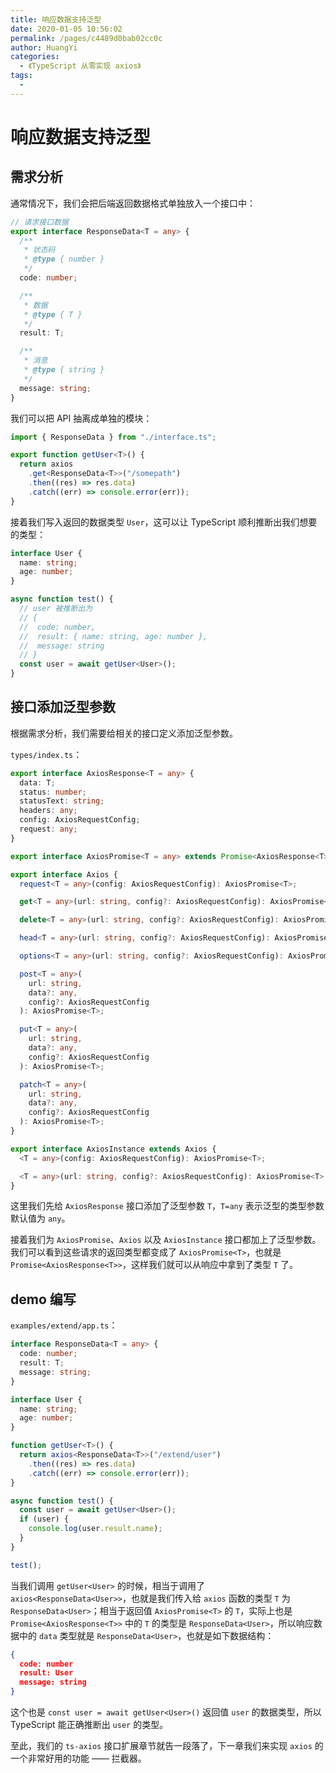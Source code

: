 ```yaml
---
title: 响应数据支持泛型
date: 2020-01-05 10:56:02
permalink: /pages/c4489d0bab02cc0c
author: HuangYi
categories:
  - 《TypeScript 从零实现 axios》
tags:
  -
---
```


# 响应数据支持泛型

## 需求分析

通常情况下，我们会把后端返回数据格式单独放入一个接口中：

```typescript
// 请求接口数据
export interface ResponseData<T = any> {
  /**
   * 状态码
   * @type { number }
   */
  code: number;

  /**
   * 数据
   * @type { T }
   */
  result: T;

  /**
   * 消息
   * @type { string }
   */
  message: string;
}
```

我们可以把 API 抽离成单独的模块：

```typescript
import { ResponseData } from "./interface.ts";

export function getUser<T>() {
  return axios
    .get<ResponseData<T>>("/somepath")
    .then((res) => res.data)
    .catch((err) => console.error(err));
}
```

接着我们写入返回的数据类型 `User`，这可以让 TypeScript 顺利推断出我们想要的类型：

```typescript
interface User {
  name: string;
  age: number;
}

async function test() {
  // user 被推断出为
  // {
  //  code: number,
  //  result: { name: string, age: number },
  //  message: string
  // }
  const user = await getUser<User>();
}
```

## 接口添加泛型参数

根据需求分析，我们需要给相关的接口定义添加泛型参数。

`types/index.ts`：

```typescript
export interface AxiosResponse<T = any> {
  data: T;
  status: number;
  statusText: string;
  headers: any;
  config: AxiosRequestConfig;
  request: any;
}

export interface AxiosPromise<T = any> extends Promise<AxiosResponse<T>> {}

export interface Axios {
  request<T = any>(config: AxiosRequestConfig): AxiosPromise<T>;

  get<T = any>(url: string, config?: AxiosRequestConfig): AxiosPromise<T>;

  delete<T = any>(url: string, config?: AxiosRequestConfig): AxiosPromise<T>;

  head<T = any>(url: string, config?: AxiosRequestConfig): AxiosPromise<T>;

  options<T = any>(url: string, config?: AxiosRequestConfig): AxiosPromise<T>;

  post<T = any>(
    url: string,
    data?: any,
    config?: AxiosRequestConfig
  ): AxiosPromise<T>;

  put<T = any>(
    url: string,
    data?: any,
    config?: AxiosRequestConfig
  ): AxiosPromise<T>;

  patch<T = any>(
    url: string,
    data?: any,
    config?: AxiosRequestConfig
  ): AxiosPromise<T>;
}

export interface AxiosInstance extends Axios {
  <T = any>(config: AxiosRequestConfig): AxiosPromise<T>;

  <T = any>(url: string, config?: AxiosRequestConfig): AxiosPromise<T>;
}
```

这里我们先给 `AxiosResponse` 接口添加了泛型参数 `T`，`T=any` 表示泛型的类型参数默认值为 `any`。

接着我们为 `AxiosPromise`、`Axios` 以及 `AxiosInstance` 接口都加上了泛型参数。我们可以看到这些请求的返回类型都变成了 `AxiosPromise<T>`，也就是 `Promise<AxiosResponse<T>>`，这样我们就可以从响应中拿到了类型 `T` 了。

## demo 编写

`examples/extend/app.ts`：

```typescript
interface ResponseData<T = any> {
  code: number;
  result: T;
  message: string;
}

interface User {
  name: string;
  age: number;
}

function getUser<T>() {
  return axios<ResponseData<T>>("/extend/user")
    .then((res) => res.data)
    .catch((err) => console.error(err));
}

async function test() {
  const user = await getUser<User>();
  if (user) {
    console.log(user.result.name);
  }
}

test();
```

当我们调用 `getUser<User>` 的时候，相当于调用了 `axios<ResponseData<User>>`，也就是我们传入给 `axios` 函数的类型 `T` 为 `ResponseData<User>`；相当于返回值 `AxiosPromise<T>` 的 `T`，实际上也是 `Promise<AxiosResponse<T>>` 中的 `T` 的类型是 `ResponseData<User>`，所以响应数据中的 `data` 类型就是 `ResponseData<User>`，也就是如下数据结构：

```json
{
  code: number
  result: User
  message: string
}
```

这个也是 `const user = await getUser<User>()` 返回值 `user` 的数据类型，所以 TypeScript 能正确推断出 `user` 的类型。

至此，我们的 `ts-axios` 接口扩展章节就告一段落了，下一章我们来实现 `axios` 的一个非常好用的功能 —— 拦截器。
